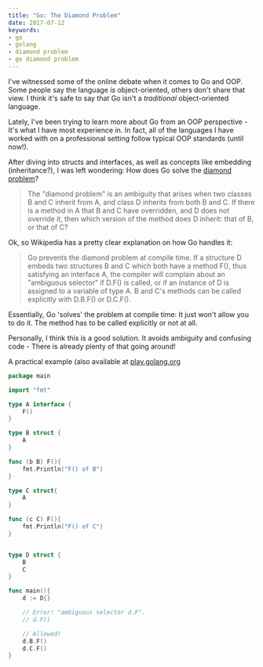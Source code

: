 ```yaml
---
title: "Go: The Diamond Problem"
date: 2017-07-12
keywords:
- go
- golang
- diamond problem
- go diamond problem
---
```


I've witnessed some of the online debate when it comes to Go and OOP. Some people say the language _is_ object-oriented,
others don't share that view. I think it's safe to say that Go isn't a _traditional_ object-oriented language.

Lately, I've been trying to learn more about Go from an OOP perspective - It's what I have most experience in. In fact,
all of the languages I have worked with on a professional setting follow typical OOP standards (until now!).

After diving into structs and interfaces, as well as concepts like embedding (inheritance?), I was left wondering:
How does Go solve the [diamond problem](https://en.wikipedia.org/wiki/Multiple_inheritance#The_diamond_problem)?

> The "diamond problem" is an ambiguity that arises when two classes B and C inherit from A, and class D inherits
from both B and C. If there is a method in A that B and C have overridden, and D does not override it, then which
version of the method does D inherit: that of B, or that of C?

Ok, so Wikipedia has a pretty clear explanation on how Go handles it:

> Go prevents the diamond problem at compile time. If a structure D embeds two structures B and C which both have a
method F(), thus satisfying an interface A, the compiler will complain about an "ambiguous selector" if D.F() is
called, or if an instance of D is assigned to a variable of type A. B and C's methods can be called
explicitly with D.B.F() or D.C.F().

Essentially, Go 'solves' the problem at compile time: It just won't allow you to do it.
The method has to be called explicitly or not at all.

Personally, I think this is a good solution. It avoids ambiguity and confusing code - There is already plenty of that
going around!

A practical example (also available at [play.golang.org](https://play.golang.org/p/DmKYcZkeIj)

```go
package main

import "fmt"

type A interface {
    F()
}

type B struct {
    A
}

func (b B) F(){
    fmt.Println("F() of B")
}

type C struct{
    A
}

func (c C) F(){
    fmt.Println("F() of C")
}


type D struct {
    B
    C
}

func main(){
    d := D{}

    // Error! "ambiguous selector d.F".
    // d.F()

    // Allowed!
    d.B.F()
    d.C.F()
}
```